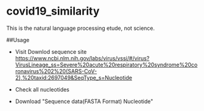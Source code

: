 # covid19_similarity

This is the natural language processing etude, not science.

##Usage

- Visit Downlod sequence site
https://www.ncbi.nlm.nih.gov/labs/virus/vssi/#/virus?VirusLineage_ss=Severe%20acute%20respiratory%20syndrome%20coronavirus%202%20(SARS-CoV-2),%20taxid:2697049&SeqType_s=Nucleotide

- Check all nucleotides

- Download "Sequence data(FASTA Format) Nucleotide"

